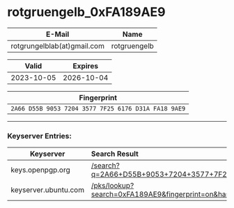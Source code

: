 # rotgruengelb_0xFA189AE9


| E-Mail | Name |
| --- | --- | 
| rotgrungelblab(at)gmail.com | rotgruengelb | 

| Valid | Expires |
| --- | --- |
| 2023-10-05 | 2026-10-04 |

| Fingerprint |
| --- |
| `2A66 D55B 9053 7204 3577 7F25 6176 D31A FA18 9AE9` |

---

### Keyserver Entries:

| Keyserver | Search Result |
| --- | :--- |
| keys.openpgp.org | [/search?q=2A66+D55B+9053+7204+3577+7F25+6176+D31A+FA18+9AE9](https://keys.openpgp.org/search?q=2A66+D55B+9053+7204+3577+7F25+6176+D31A+FA18+9AE9) |
| keyserver.ubuntu.com | [/pks/lookup?search=0xFA189AE9&fingerprint=on&hash=on&op=index](https://keyserver.ubuntu.com/pks/lookup?search=0xFA189AE9&fingerprint=on&hash=on&op=index) |
